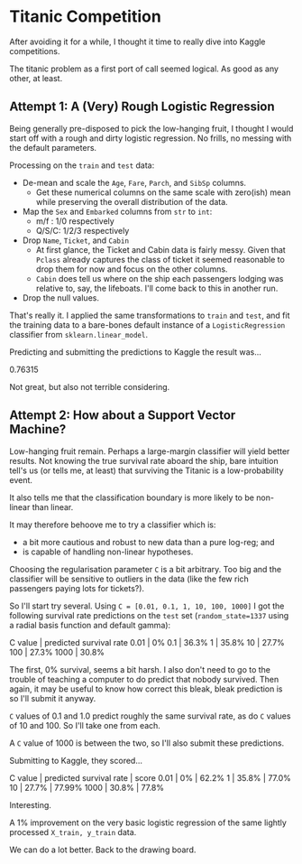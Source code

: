 # Titanic Competition

After avoiding it for a while, I thought it time to really dive into Kaggle competitions.

The titanic problem as a first port of call seemed logical. As good as any other, at least.

## Attempt 1: A (Very) Rough Logistic Regression

Being generally pre-disposed to pick the low-hanging fruit, I thought I would start off with a rough and dirty logistic regression. No frills, no messing with the default parameters.

Processing on the `train` and `test` data:
- De-mean and scale the `Age`, `Fare`, `Parch`, and `SibSp` columns.
	- Get these numerical columns on the same scale with zero(ish) mean while preserving the overall distribution of the data.
- Map the `Sex` and `Embarked` columns from `str` to `int`:
	- m/f : 1/0 respectively
	- Q/S/C: 1/2/3 respectively
- Drop `Name`, `Ticket`, and `Cabin`
	- At first glance, the Ticket and Cabin data is fairly messy. Given that `Pclass` already captures the class of ticket it seemed reasonable to drop them for now and focus on the other columns.
	- `Cabin` does tell us where on the ship each passengers lodging was relative to, say, the lifeboats. I'll come back to this in another run.
- Drop the null values.

That's really it. I applied the same transformations to `train` and `test`, and fit the training data to a bare-bones default instance of a `LogisticRegression` classifier from `sklearn.linear_model`.

Predicting and submitting the predictions to Kaggle the result was...

0.76315

Not great, but also not terrible considering.

## Attempt 2: How about a Support Vector Machine?

Low-hanging fruit remain. Perhaps a large-margin classifier will yield better results. Not knowing the true survival rate aboard the ship, bare intuition tell's us (or tells me, at least) that surviving the Titanic is a low-probability event.

It also tells me that the classification boundary is more likely to be non-linear than linear.

It may therefore behoove me to try a classifier which is: 
- a bit more cautious and robust to new data than a pure log-reg; and
- is capable of handling non-linear hypotheses.

Choosing the regularisation parameter `C` is a bit arbitrary. Too big and the classifier will be sensitive to outliers in the data (like the few rich passengers paying lots for tickets?).

So I'll start try several. Using `C = [0.01, 0.1, 1, 10, 100, 1000]` I got the following survival rate predictions on the `test` set (`random_state=1337` using a radial basis function and default gamma):

C value | predicted survival rate
0.01 | 0%
0.1  | 36.3%
1 | 35.8%
10 | 27.7%
100 | 27.3%
1000 | 30.8%

The first, 0% survival, seems a bit harsh. I also don't need to go to the trouble of teaching a computer to do predict that nobody survived. Then again, it may be useful to know how correct this bleak, bleak prediction is so I'll submit it anyway.

`C` values of 0.1 and 1.0 predict roughly the same survival rate, as do `C` values of 10 and 100. So I'll take one from each.

A `C` value of 1000 is between the two, so I'll also submit these predictions.

Submitting to Kaggle, they scored... 

C value | predicted survival rate | score
0.01 | 0% | 62.2%
1 | 35.8% | 77.0%
10 | 27.7% | 77.99%
1000 | 30.8% | 77.8%

Interesting.

A 1% improvement on the very basic logistic regression of the same lightly processed `X_train, y_train` data.

We can do a lot better. Back to the drawing board.